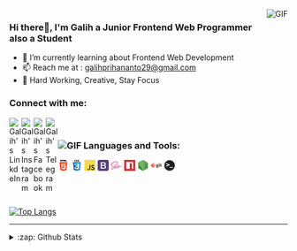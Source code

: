 <img align="right" alt="GIF" height="350" src="https://media.giphy.com/media/LmNwrBhejkK9EFP504/source.gif" />

### Hi there👋, I'm Galih a Junior Frontend Web Programmer also a Student

- 🌱 I’m currently learning about Frontend Web Development
- 📫 Reach me at : galihprihananto29@gmail.com
- 💪 Hard Working, Creative, Stay Focus

### Connect with me:

<a href="https://www.linkedin.com/in/galih-prihananto">
  <img align="left" alt="Galih's LinkdeIn" width="22px" src="https://cdn.jsdelivr.net/npm/simple-icons@v3/icons/linkedin.svg" />
</a>
<a href="https://instagram.com/_galihprihananto">
  <img align="left" alt="Galih's Instagram" width="22px" src="https://cdn.jsdelivr.net/npm/simple-icons@v3/icons/instagram.svg" />
</a>
<a href="https://facebook.com/galih.p.33865">
  <img align="left" alt="Galih's Facebook" width="22px" src="https://cdn.jsdelivr.net/npm/simple-icons@v3/icons/facebook.svg" />
</a>
<a href="https://t.me/galihpro">
  <img align="left" alt="Galih's Telegram" width="22px" src="https://cdn.jsdelivr.net/npm/simple-icons@v3/icons/telegram.svg" />
</a>

<br />

### <img height="30" alt="GIF" src="https://raw.githubusercontent.com/rajput2107/rajput2107/master/Assets/Developer.gif"> Languages and Tools:

<code><img height="20" src="https://raw.githubusercontent.com/github/explore/80688e429a7d4ef2fca1e82350fe8e3517d3494d/topics/html/html.png"></code>
<code><img height="20" src="https://raw.githubusercontent.com/github/explore/80688e429a7d4ef2fca1e82350fe8e3517d3494d/topics/css/css.png"></code>
<code><img height="20" src="https://raw.githubusercontent.com/github/explore/80688e429a7d4ef2fca1e82350fe8e3517d3494d/topics/javascript/javascript.png"></code>
<code><img height="20" src="https://raw.githubusercontent.com/github/explore/80688e429a7d4ef2fca1e82350fe8e3517d3494d/topics/bootstrap/bootstrap.png"></code>
<code><img height="20" src="https://raw.githubusercontent.com/github/explore/80688e429a7d4ef2fca1e82350fe8e3517d3494d/topics/sass/sass.png"></code>
<code><img height="20" src="https://raw.githubusercontent.com/github/explore/80688e429a7d4ef2fca1e82350fe8e3517d3494d/topics/npm/npm.png"></code>
<code><img height="20" src="https://raw.githubusercontent.com/github/explore/80688e429a7d4ef2fca1e82350fe8e3517d3494d/topics/nodejs/nodejs.png"></code>
<code><img height="20" src="https://raw.githubusercontent.com/github/explore/80688e429a7d4ef2fca1e82350fe8e3517d3494d/topics/git/git.png"></code>
<code><img height="20" src="https://raw.githubusercontent.com/github/explore/80688e429a7d4ef2fca1e82350fe8e3517d3494d/topics/terminal/terminal.png"></code>


<br />
<br />

[![Top Langs](https://github-readme-stats.vercel.app/api/top-langs/?username=galihproo&layout=compact)](https://github.com/galihproo/github-readme-stats)

---

<details>
  <summary>:zap: Github Stats</summary>

  ![galihproo's github stats](https://github-readme-stats.vercel.app/api?username=galihproo&show_icons=true&theme=radical)

</details>

[instagram]: https://instagram.com/_galihprihananto
[linkedin]: https://www.linkedin.com/in/galih-prihananto
